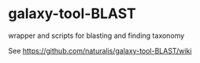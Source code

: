 # galaxy-tool-BLAST
wrapper and scripts for blasting and finding taxonomy

See https://github.com/naturalis/galaxy-tool-BLAST/wiki

